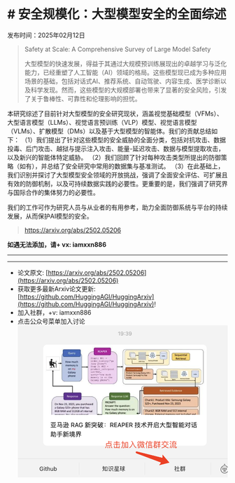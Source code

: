 # # 安全规模化：大型模型安全的全面综述
发布时间：2025年02月12日


> Safety at Scale: A Comprehensive Survey of Large Model Safety
>
> 大型模型的快速发展，得益于其通过大规模预训练展现出的卓越学习与泛化能力，已经重塑了人工智能（AI）领域的格局。这些模型现已成为多种应用场景的基础，包括对话式AI、推荐系统、自动驾驶、内容生成、医学诊断以及科学发现。然而，这些模型的大规模部署也带来了显著的安全风险，引发了关于鲁棒性、可靠性和伦理影响的担忧。

本研究综述了目前针对大型模型的安全研究现状，涵盖视觉基础模型（VFMs）、大型语言模型（LLMs）、视觉语言预训练（VLP）模型、视觉语言模型（VLMs）、扩散模型（DMs）以及基于大型模型的智能体。我们的贡献总结如下：
（1）我们提出了针对这些模型的安全威胁的全面分类，包括对抗攻击、数据投毒、后门攻击、越狱与提示注入攻击、能量-延迟攻击、数据与模型提取攻击，以及新兴的智能体特定威胁。
（2）我们回顾了针对每种攻击类型所提出的防御策略（如有），并总结了安全研究中常用的数据集与基准测试。
（3）在此基础上，我们识别并探讨了大型模型安全领域的开放挑战，强调了全面安全评估、可扩展且有效的防御机制，以及可持续数据实践的必要性。更重要的是，我们强调了研究界与国际合作的集体努力的必要性。

我们的工作可作为研究人员与从业者的有用参考，助力全面防御系统与平台的持续发展，从而保护AI模型的安全。
>
> https://arxiv.org/abs/2502.05206

**如遇无法添加，请+ vx: iamxxn886**
<hr />


<hr />

- 论文原文: [https://arxiv.org/abs/2502.05206](https://arxiv.org/abs/2502.05206)
- 获取更多最新Arxiv论文更新: [https://github.com/HuggingAGI/HuggingArxiv](https://github.com/HuggingAGI/HuggingArxiv)!
- 加入社群，+v: iamxxn886
- 点击公众号菜单加入讨论
![](https://raw.githubusercontent.com/HuggingAGI/wx_assets/main/2024/07/31/1722434818326-94339e92-22f1-4472-9d27-fed232f70b5d.jpeg)